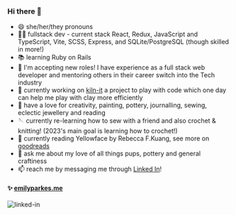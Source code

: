 ### Hi there 👋

- 😄 she/her/they pronouns
- 🧚🏼 fullstack dev - current stack React, Redux, JavaScript and TypeScript, Vite, SCSS, Express, and SQLite/PostgreSQL (though skilled in more!)
- 📚 learning Ruby on Rails
- 💼 I'm accepting new roles! I have experience as a full stack web developer and mentoring others in their career switch into the Tech industry
- 🔭 currently working on [kiln-it](https://github.com/emilyparkes/kiln-it) a project to play with code which one day can help me play with clay more efficiently 
- 🎨 have a love for creativity, painting, pottery, journalling, sewing, eclectic jewellery and reading
- 🪡 currently re-learning how to sew with a friend and also crochet & knitting! (2023's main goal is learning how to crochet!)
- 📖 currently reading Yellowface by Rebecca F.Kuang, see more on [goodreads](https://www.goodreads.com/emilycoco)
- 💬 ask me about my love of all things pups, pottery and general craftiness  
- 📫 reach me by messaging me through [Linked In](https://www.linkedin.com/in/emilycocoparkes/)!

#### ✨ [emilyparkes.me](https://www.emilyparkes.me/)

[<img align="left" alt="linked-in" src="https://img.shields.io/badge/linkedin-%230077B5.svg?&style=for-the-badge&logo=linkedin&logoColor=white" />](https://www.linkedin.com/in/emilycocoparkes/)  
